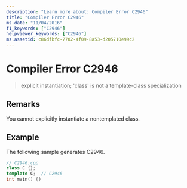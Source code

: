 ```yaml
---
description: "Learn more about: Compiler Error C2946"
title: "Compiler Error C2946"
ms.date: "11/04/2016"
f1_keywords: ["C2946"]
helpviewer_keywords: ["C2946"]
ms.assetid: c86dfbfc-7702-4f09-8a53-d205710e99c2
---
```

# Compiler Error C2946

> explicit instantiation; 'class' is not a template-class specialization

## Remarks

You cannot explicitly instantiate a nontemplated class.

## Example

The following sample generates C2946.

```cpp
// C2946.cpp
class C {};
template C;  // C2946
int main() {}
```
